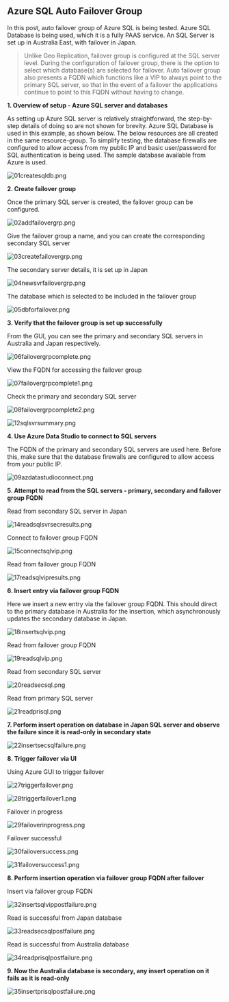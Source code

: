 ## Azure SQL Auto Failover  Group

In this post, auto failover group of Azure SQL is being tested. Azure SQL Database is being used, which it is a fully PAAS service. An SQL Server is set up in Australia East, with failover in Japan. 

> Unlike Geo Replication, failover group is configured at the SQL server level. During the configuration of failover group, there is the option to select which database(s) are selected for failover. Auto failover group also presents a FQDN which functions like a VIP to always point to the primary SQL server, so that in the event of a failover the applications continue to point to this FQDN without having to change.


**1. Overview of setup - Azure SQL server and databases**

As setting up Azure SQL server is relatively straightforward, the step-by-step details of doing so are not shown for brevity. Azure SQL Database is used in this example, as shown below. The below resources are all created in the same resource-group. To simplify testing, the database firewalls are configured to allow access from my public IP and basic user/password for SQL authentication is being used. The sample database available from Azure is used.

![01createsqldb.png](https://github.com/chianw/chianw/blob/main/01createsqldb.png)

**2. Create failover group**

Once the primary SQL server is created, the failover group can be configured.

![02addfailovergrp.png](https://github.com/chianw/chianw/blob/main/02addfailovergrp.png)

Give the failover group a name, and you can create the corresponding secondary SQL server

![03createfailovergrp.png](https://github.com/chianw/chianw/blob/main/03createfailovergrp.png)

The secondary server details, it is set up in Japan

![04newsvrfailovergrp.png](https://github.com/chianw/chianw/blob/main/04newsvrfailovergrp.png)

The database which is selected to be included in the failover group

![05dbforfailover.png](https://github.com/chianw/chianw/blob/main/05dbforfailover.png)


**3. Verify that the failover group is set up successfully**

From the GUI, you can see the primary and secondary SQL servers in Australia and Japan respectively.

![06failovergrpcomplete.png](https://github.com/chianw/chianw/blob/main/06failovergrpcomplete.png)

View the FQDN for accessing the failover group

![07failovergrpcomplete1.png](https://github.com/chianw/chianw/blob/main/07failovergrpcomplete1.png)

Check the primary and secondary SQL server

![08failovergrpcomplete2.png](https://github.com/chianw/chianw/blob/main/08failovergrpcomplete2.png)

![12sqlsvrsummary.png](https://github.com/chianw/chianw/blob/main/12sqlsvrsummary.png)


**4. Use Azure Data Studio to connect to SQL servers**

The FQDN of the primary and secondary SQL servers are used  here. Before this, make sure that the database firewalls are configured to allow access from your public IP.

![09azdatastudioconnect.png](https://github.com/chianw/chianw/blob/main/09azdatastudioconnect.png)



**5. Attempt to read from the SQL servers - primary, secondary and failover group FQDN**

Read from secondary SQL server in Japan

![14readsqlsvrsecresults.png](https://github.com/chianw/chianw/blob/main/14readsqlsvrsecresults.png)

Connect to failover group FQDN

![15connectsqlvip.png](https://github.com/chianw/chianw/blob/main/15connectsqlvip.png)

Read from failover group FQDN

![17readsqlvipresults.png](https://github.com/chianw/chianw/blob/main/17readsqlvipresults.png)


**6. Insert entry via failover group FQDN**  

Here we insert a new entry via the failover group FQDN. This should direct to the primary database in Australia for the insertion, which asynchronously updates the secondary database in Japan.

![18insertsqlvip.png](https://github.com/chianw/chianw/blob/main/18insertsqlvip.png)

Read from failover group FQDN

![19readsqlvip.png](https://github.com/chianw/chianw/blob/main/19readsqlvip.png)

Read from secondary SQL server

![20readsecsql.png](https://github.com/chianw/chianw/blob/main/20readsecsql.png)

Read from primary SQL server

![21readprisql.png](https://github.com/chianw/chianw/blob/main/21readprisql.png)


**7. Perform insert operation on database in Japan SQL server and observe the failure since it is read-only in secondary state**  

![22insertsecsqlfailure.png](https://github.com/chianw/chianw/blob/main/22insertsecsqlfailure.png)



**8. Trigger failover via UI**  

Using Azure GUI to trigger failover

![27triggerfailover.png](https://github.com/chianw/chianw/blob/main/27triggerfailover.png)

![28triggerfailover1.png](https://github.com/chianw/chianw/blob/main/28triggerfailover1.png)

Failover in progress

![29failoverinprogress.png](https://github.com/chianw/chianw/blob/main/29failoverinprogress.png)

Failover successful

![30failoversuccess.png](https://github.com/chianw/chianw/blob/main/30failoversuccess.png)

![31failoversuccess1.png](https://github.com/chianw/chianw/blob/main/31failoversuccess1.png)


**8. Perform insertion operation via failover group FQDN after failover**  

Insert via failover group FQDN

![32insertsqlvippostfailure.png](https://github.com/chianw/chianw/blob/main/32insertsqlvippostfailure.png)

Read is successful from Japan database

![33readsecsqlpostfailure.png](https://github.com/chianw/chianw/blob/main/33readsecsqlpostfailure.png)

Read is successful from Australia database

![34readprisqlpostfailure.png](https://github.com/chianw/chianw/blob/main/34readprisqlpostfailure.png)


**9. Now the Australia database is secondary, any insert operation on it fails as it is read-only**  

![35insertprisqlpostfailure.png](https://github.com/chianw/chianw/blob/main/35insertprisqlpostfailure.png)
